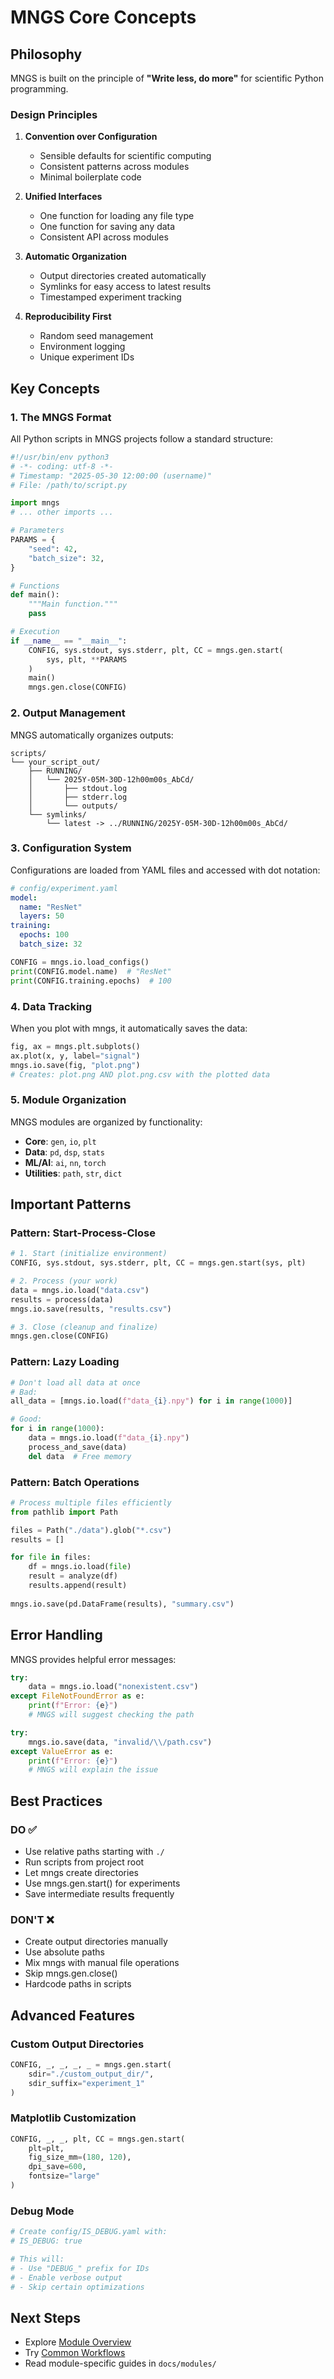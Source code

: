 # MNGS Core Concepts

## Philosophy

MNGS is built on the principle of **"Write less, do more"** for scientific Python programming.

### Design Principles

1. **Convention over Configuration**
   - Sensible defaults for scientific computing
   - Consistent patterns across modules
   - Minimal boilerplate code

2. **Unified Interfaces**
   - One function for loading any file type
   - One function for saving any data
   - Consistent API across modules

3. **Automatic Organization**
   - Output directories created automatically
   - Symlinks for easy access to latest results
   - Timestamped experiment tracking

4. **Reproducibility First**
   - Random seed management
   - Environment logging
   - Unique experiment IDs

## Key Concepts

### 1. The MNGS Format

All Python scripts in MNGS projects follow a standard structure:

```python
#!/usr/bin/env python3
# -*- coding: utf-8 -*-
# Timestamp: "2025-05-30 12:00:00 (username)"
# File: /path/to/script.py

import mngs
# ... other imports ...

# Parameters
PARAMS = {
    "seed": 42,
    "batch_size": 32,
}

# Functions
def main():
    """Main function."""
    pass

# Execution
if __name__ == "__main__":
    CONFIG, sys.stdout, sys.stderr, plt, CC = mngs.gen.start(
        sys, plt, **PARAMS
    )
    main()
    mngs.gen.close(CONFIG)
```

### 2. Output Management

MNGS automatically organizes outputs:

```
scripts/
└── your_script_out/
    ├── RUNNING/
    │   └── 2025Y-05M-30D-12h00m00s_AbCd/
    │       ├── stdout.log
    │       ├── stderr.log
    │       └── outputs/
    └── symlinks/
        └── latest -> ../RUNNING/2025Y-05M-30D-12h00m00s_AbCd/
```

### 3. Configuration System

Configurations are loaded from YAML files and accessed with dot notation:

```yaml
# config/experiment.yaml
model:
  name: "ResNet"
  layers: 50
training:
  epochs: 100
  batch_size: 32
```

```python
CONFIG = mngs.io.load_configs()
print(CONFIG.model.name)  # "ResNet"
print(CONFIG.training.epochs)  # 100
```

### 4. Data Tracking

When you plot with mngs, it automatically saves the data:

```python
fig, ax = mngs.plt.subplots()
ax.plot(x, y, label="signal")
mngs.io.save(fig, "plot.png")
# Creates: plot.png AND plot.png.csv with the plotted data
```

### 5. Module Organization

MNGS modules are organized by functionality:

- **Core**: `gen`, `io`, `plt`
- **Data**: `pd`, `dsp`, `stats`
- **ML/AI**: `ai`, `nn`, `torch`
- **Utilities**: `path`, `str`, `dict`

## Important Patterns

### Pattern: Start-Process-Close

```python
# 1. Start (initialize environment)
CONFIG, sys.stdout, sys.stderr, plt, CC = mngs.gen.start(sys, plt)

# 2. Process (your work)
data = mngs.io.load("data.csv")
results = process(data)
mngs.io.save(results, "results.csv")

# 3. Close (cleanup and finalize)
mngs.gen.close(CONFIG)
```

### Pattern: Lazy Loading

```python
# Don't load all data at once
# Bad:
all_data = [mngs.io.load(f"data_{i}.npy") for i in range(1000)]

# Good:
for i in range(1000):
    data = mngs.io.load(f"data_{i}.npy")
    process_and_save(data)
    del data  # Free memory
```

### Pattern: Batch Operations

```python
# Process multiple files efficiently
from pathlib import Path

files = Path("./data").glob("*.csv")
results = []

for file in files:
    df = mngs.io.load(file)
    result = analyze(df)
    results.append(result)
    
mngs.io.save(pd.DataFrame(results), "summary.csv")
```

## Error Handling

MNGS provides helpful error messages:

```python
try:
    data = mngs.io.load("nonexistent.csv")
except FileNotFoundError as e:
    print(f"Error: {e}")
    # MNGS will suggest checking the path

try:
    mngs.io.save(data, "invalid/\\/path.csv")
except ValueError as e:
    print(f"Error: {e}")
    # MNGS will explain the issue
```

## Best Practices

### DO ✅
- Use relative paths starting with `./`
- Run scripts from project root
- Let mngs create directories
- Use mngs.gen.start() for experiments
- Save intermediate results frequently

### DON'T ❌
- Create output directories manually
- Use absolute paths
- Mix mngs with manual file operations
- Skip mngs.gen.close()
- Hardcode paths in scripts

## Advanced Features

### Custom Output Directories
```python
CONFIG, _, _, _, _ = mngs.gen.start(
    sdir="./custom_output_dir/",
    sdir_suffix="experiment_1"
)
```

### Matplotlib Customization
```python
CONFIG, _, _, plt, CC = mngs.gen.start(
    plt=plt,
    fig_size_mm=(180, 120),
    dpi_save=600,
    fontsize="large"
)
```

### Debug Mode
```python
# Create config/IS_DEBUG.yaml with:
# IS_DEBUG: true

# This will:
# - Use "DEBUG_" prefix for IDs
# - Enable verbose output
# - Skip certain optimizations
```

## Next Steps

- Explore [Module Overview](03_module_overview.md)
- Try [Common Workflows](04_common_workflows.md)
- Read module-specific guides in `docs/modules/`